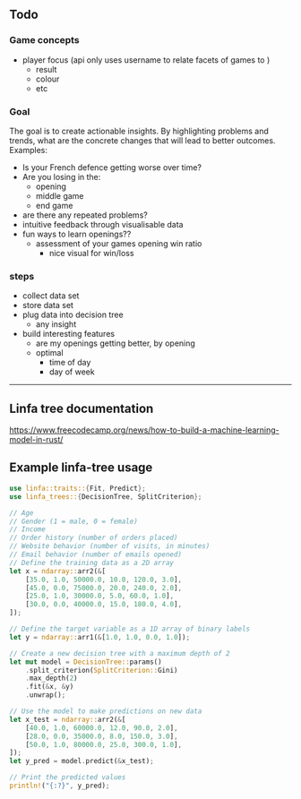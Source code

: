 ## Todo

### Game concepts
* player focus (api only uses username to relate facets of games to )
  * result
  * colour
  * etc

### Goal
The goal is to create actionable insights.
By highlighting problems and trends, what are the concrete changes that will lead to better outcomes.
Examples:
* Is your French defence getting worse over time?
* Are you losing in the:
  * opening
  * middle game
  * end game
* are there any repeated problems?
* intuitive feedback through visualisable data
* fun ways to learn openings??
  * assessment of your games opening win ratio
    * nice visual for win/loss


### steps
* collect data set
* store data set
* plug data into decision tree
  * any insight
* build interesting features
  * are my openings getting better, by opening
  * optimal 
    * time of day 
    * day of week


---

## Linfa tree documentation

https://www.freecodecamp.org/news/how-to-build-a-machine-learning-model-in-rust/

## Example linfa-tree usage

```rust
use linfa::traits::{Fit, Predict};
use linfa_trees::{DecisionTree, SplitCriterion};

// Age
// Gender (1 = male, 0 = female)
// Income
// Order history (number of orders placed)
// Website behavior (number of visits, in minutes)
// Email behavior (number of emails opened)
// Define the training data as a 2D array
let x = ndarray::arr2(&[
    [35.0, 1.0, 50000.0, 10.0, 120.0, 3.0],
    [45.0, 0.0, 75000.0, 20.0, 240.0, 2.0],
    [25.0, 1.0, 30000.0, 5.0, 60.0, 1.0],
    [30.0, 0.0, 40000.0, 15.0, 180.0, 4.0],
]);

// Define the target variable as a 1D array of binary labels
let y = ndarray::arr1(&[1.0, 1.0, 0.0, 1.0]);

// Create a new decision tree with a maximum depth of 2
let mut model = DecisionTree::params()
    .split_criterion(SplitCriterion::Gini)
    .max_depth(2)
    .fit(&x, &y)
    .unwrap();

// Use the model to make predictions on new data
let x_test = ndarray::arr2(&[
    [40.0, 1.0, 60000.0, 12.0, 90.0, 2.0],
    [28.0, 0.0, 35000.0, 8.0, 150.0, 3.0],
    [50.0, 1.0, 80000.0, 25.0, 300.0, 1.0],
]);
let y_pred = model.predict(&x_test);

// Print the predicted values
println!("{:?}", y_pred);
```